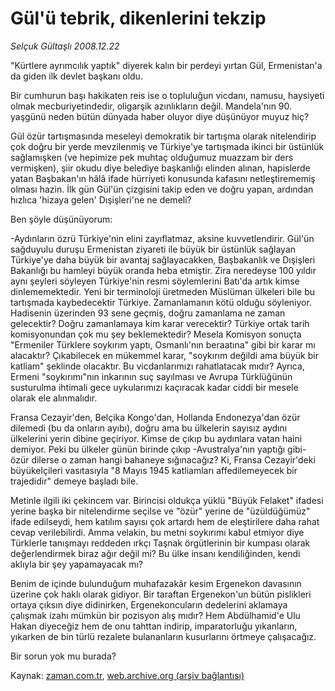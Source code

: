 # Gül'ü tebrik, dikenlerini tekzip

*Selçuk Gültaşlı 2008.12.22*

<tr><td class="metin" colspan="2" style="padding-top: 20px; padding-left: 5px; padding-right: 10px;">"Kürtlere ayrımcılık yaptık" diyerek kalın bir perdeyi yırtan Gül, Ermenistan'a da giden ilk devlet başkanı oldu.</td></tr><tr><td class="metin" colspan="2" style="padding-top: 20px; padding-left: 5px; padding-right: 10px;"><p> Bir cumhurun başı hakikaten reis ise o topluluğun vicdanı, namusu, haysiyeti olmak mecburiyetindedir, oligarşik azınlıkların değil. Mandela'nın 90. yaşgünü neden bütün dünyada haber oluyor diye düşünüyor muyuz hiç?
<p> Gül özür tartışmasında meseleyi demokratik bir tartışma olarak nitelendirip çok doğru bir yerde mevzilenmiş ve Türkiye'ye tartışmada ikinci bir üstünlük sağlamışken (ve hepimize pek muhtaç olduğumuz muazzam bir ders vermişken), şiir okudu diye belediye başkanlığı elinden alınan, hapislerde yatan Başbakan'ın hâlâ ifade hürriyeti konusunda kafasını netleştirememiş olması hazin. İlk gün Gül'ün çizgisini takip eden ve doğru yapan, ardından hızlıca 'hizaya gelen' Dışişleri'ne ne demeli?
<p> Ben şöyle düşünüyorum:
<p> -Aydınların özrü Türkiye'nin elini zayıflatmaz, aksine kuvvetlendirir. Gül'ün sağduyulu duruşu Ermenistan ziyareti ile büyük bir üstünlük sağlayan Türkiye'ye daha büyük bir avantaj sağlayacakken, Başbakanlık ve Dışişleri Bakanlığı bu hamleyi büyük oranda heba etmiştir. Zira neredeyse 100 yıldır aynı şeyleri söyleyen Türkiye'nin resmi söylemlerini Batı'da artık kimse dinlememektedir. Yeni bir terminoloji üretmeden Müslüman ülkeleri bile bu tartışmada kaybedecektir Türkiye. Zamanlamanın kötü olduğu söyleniyor. Hadisenin üzerinden 93 sene geçmiş, doğru zamanlama ne zaman gelecektir? Doğru zamanlamaya kim karar verecektir? Türkiye ortak tarih komisyonundan çok mu şey beklemektedir? Mesela Komisyon sonuçta "Ermeniler Türklere soykırım yaptı, Osmanlı'nın beraatına" gibi bir karar mı alacaktır? Çıkabilecek en mükemmel karar, "soykırım değildi ama büyük bir katliam" şeklinde olacaktır. Bu vicdanlarımızı rahatlatacak mıdır? Ayrıca, Ermeni "soykırımı"nın inkarının suç sayılması ve Avrupa Türklüğünün susturulma ihtimali gece uykularımızı kaçıracak kadar ciddi bir mesele olarak ele alınmalıdır. 
<p> Fransa Cezayir'den, Belçika Kongo'dan, Hollanda Endonezya'dan özür dilemedi (bu da onların ayıbı), doğru ama bu ülkelerin sayısız aydını ülkelerini yerin dibine geçiriyor. Kimse de çıkıp bu aydınlara vatan haini demiyor. Peki bu ülkeler günün birinde çıkıp -Avustralya'nın yaptığı gibi- özür dilerse o zaman hangi bahaneye sığınacağız? Ki, Fransa Cezayir'deki büyükelçileri vasıtasıyla "8 Mayıs 1945 katliamları affedilemeyecek bir trajedidir" demeye başladı bile. 
<p> Metinle ilgili iki çekincem var. Birincisi oldukça yüklü "Büyük Felaket" ifadesi yerine başka bir nitelendirme seçilse ve "özür" yerine de "üzüldüğümüz" ifade edilseydi, hem katılım sayısı çok artardı hem de eleştirilere daha rahat cevap verilebilirdi. Amma velakin, bu metni soykırımı kabul etmiyor diye Türklerle tanışmayı reddeden ırkçı Taşnak örgütlerinin bir kumpası olarak değerlendirmek biraz ağır değil mi? Bu ülke insanı kendiliğinden, kendi aklıyla bir şey yapamayacak mı? 
<p> Benim de içinde bulunduğum muhafazakâr kesim Ergenekon davasının üzerine çok haklı olarak gidiyor. Bir taraftan Ergenekon'un bütün pislikleri ortaya çıksın diye didinirken, Ergenekoncuların dedelerini aklamaya çalışmak izahı mümkün bir pozisyon alış mıdır? Hem Abdülhamid'e Ulu Hakan diyeceğiz hem de onu tahttan indirip, imparatorluğu yıkanların, yıkarken de bin türlü rezalete bulananların kusurlarını örtmeye çalışacağız. 
<p> Bir sorun yok mu burada?<br/></p></p></p></p></p></p></p></p></td></tr>

Kaynak: [zaman.com.tr](http://zaman.com.tr/yazar.do?yazino=773050), [web.archive.org (arşiv bağlantısı)](http://web.archive.org/web/20090425163908/http://www.zaman.com.tr:80/yazar.do?yazino=773050)
